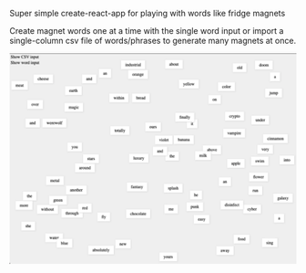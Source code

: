 Super simple create-react-app for playing with words like fridge magnets

Create magnet words one at a time with the single word input or import a single-column csv file of words/phrases to generate many magnets at once.

![fridge sample](fridge.png)